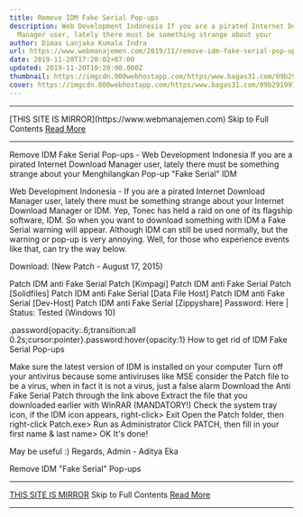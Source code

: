 ```yaml
---
title: Remove IDM Fake Serial Pop-ups
description: Web Development Indonesia If you are a pirated Internet Download
  Manager user, lately there must be something strange about your
author: Dimas Lanjaka Kumala Indra
url: https://www.webmanajemen.com/2019/11/remove-idm-fake-serial-pop-ups.html
date: 2019-11-20T17:20:02+07:00
updated: 2019-11-20T10:20:00.000Z
thumbnail: https://imgcdn.000webhostapp.com/https/www.bagas31.com/09b291991e3c6af733a56a80694b83bc.png
cover: https://imgcdn.000webhostapp.com/https/www.bagas31.com/09b291991e3c6af733a56a80694b83bc.png
---
```


<hr/> [THIS SITE IS MIRROR](https://www.webmanajemen.com) Skip to Full Contents <a href="https://www.webmanajemen.com/2019/11/remove-idm-fake-serial-pop-ups.html" rel="follow" class="button" id="read-more">Read More</a> <hr/> Remove IDM Fake Serial Pop-ups - Web Development Indonesia If you are a pirated Internet Download Manager user, lately there must be something strange about your Menghilangkan Pop-up "Fake Serial" IDM




   Web Development Indonesia - If you are a pirated Internet Download Manager user, lately there must be something strange about your Internet Download Manager or IDM.  Yep, Tonec has held a raid on one of its flagship software, IDM.  So when you want to download something with IDM a Fake Serial warning will appear.  Although IDM can still be used normally, but the warning or pop-up is very annoying.  Well, for those who experience events like that, can try the way below. 

  Download: (New Patch - August 17, 2015) 

  Patch IDM anti Fake Serial Patch [Kimpagi] 
  Patch IDM anti Fake Serial Patch [Solidfiles] 
  Patch IDM anti Fake Serial [Data File Host] 
  Patch IDM anti Fake Serial [Dev-Host] 
  Patch IDM anti Fake Serial [Zippyshare] 
  Password: Here |  Status: Tested (Windows 10) 

.password{opacity:.6;transition:all 0.2s;cursor:pointer}.password:hover{opacity:1}
  How to get rid of IDM Fake Serial Pop-ups 

  Make sure the latest version of IDM is installed on your computer 
  Turn off your antivirus because some antiviruses like MSE consider the Patch file to be a virus, when in fact it is not a virus, just a false alarm 
  Download the Anti Fake Serial Patch through the link above 
  Extract the file that you downloaded earlier with WinRAR (MANDATORY!) 
  Check the system tray icon, if the IDM icon appears, right-click> Exit 
  Open the Patch folder, then right-click Patch.exe> ​​Run as Administrator 
  Click PATCH, then fill in your first name & last name> OK 
  It's done! 

  May be useful :) 
  Regards, Admin - Aditya Eka 

  Remove IDM "Fake Serial" Pop-ups <hr/> [THIS SITE IS MIRROR](https://www.webmanajemen.com) Skip to Full Contents <a href="https://www.webmanajemen.com/2019/11/remove-idm-fake-serial-pop-ups.html" rel="follow" class="button" id="read-more">Read More</a> <hr/>